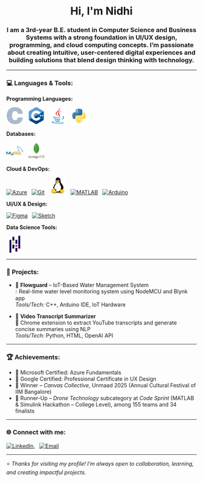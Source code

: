 <h1 align="center">Hi, I'm Nidhi</h1>
<h3 align="center">
I am a 3rd-year B.E. student in Computer Science and Business Systems with a strong foundation in 
<b>UI/UX design</b>, <b>programming</b>, and <b>cloud computing concepts</b>.  
I’m passionate about creating intuitive, user-centered digital experiences and building solutions that blend design thinking with technology.
</h3>

---

<h3 align="left">💻 Languages & Tools:</h3>

**Programming Languages:**  
<p align="left">
<a href="https://www.cprogramming.com/" target="_blank"><img src="https://raw.githubusercontent.com/devicons/devicon/master/icons/c/c-original.svg" alt="C" width="45" height="45"/></a>&nbsp;&nbsp;
<a href="https://www.w3schools.com/cpp/" target="_blank"><img src="https://raw.githubusercontent.com/devicons/devicon/master/icons/cplusplus/cplusplus-original.svg" alt="C++" width="45" height="45"/></a>&nbsp;&nbsp;
<a href="https://www.java.com" target="_blank"><img src="https://raw.githubusercontent.com/devicons/devicon/master/icons/java/java-original.svg" alt="Java" width="45" height="45"/></a>&nbsp;&nbsp;
<a href="https://www.python.org" target="_blank"><img src="https://raw.githubusercontent.com/devicons/devicon/master/icons/python/python-original.svg" alt="Python" width="45" height="45"/></a>
</p>

**Databases:**  
<p align="left">
<a href="https://www.mysql.com/" target="_blank"><img src="https://raw.githubusercontent.com/devicons/devicon/master/icons/mysql/mysql-original-wordmark.svg" alt="MySQL" width="45" height="45"/></a>&nbsp;&nbsp;
<a href="https://www.mongodb.com/" target="_blank"><img src="https://raw.githubusercontent.com/devicons/devicon/master/icons/mongodb/mongodb-original-wordmark.svg" alt="MongoDB" width="45" height="45"/></a>
</p>

**Cloud & DevOps:**  
<p align="left">
<a href="https://azure.microsoft.com/" target="_blank"><img src="https://www.vectorlogo.zone/logos/microsoft_azure/microsoft_azure-icon.svg" alt="Azure" width="45" height="45"/></a>&nbsp;&nbsp;
<a href="https://git-scm.com/" target="_blank"><img src="https://www.vectorlogo.zone/logos/git-scm/git-scm-icon.svg" alt="Git" width="45" height="45"/></a>&nbsp;&nbsp;
<a href="https://www.linux.org/" target="_blank"><img src="https://raw.githubusercontent.com/devicons/devicon/master/icons/linux/linux-original.svg" alt="Linux" width="45" height="45"/></a>&nbsp;&nbsp;
<a href="https://www.mathworks.com/" target="_blank"><img src="https://upload.wikimedia.org/wikipedia/commons/2/21/Matlab_Logo.png" alt="MATLAB" width="45" height="45"/></a>&nbsp;&nbsp;
<a href="https://www.arduino.cc/" target="_blank"><img src="https://cdn.worldvectorlogo.com/logos/arduino-1.svg" alt="Arduino" width="45" height="45"/></a>
</p>

**UI/UX & Design:**  
<p align="left">
<a href="https://www.figma.com/" target="_blank"><img src="https://www.vectorlogo.zone/logos/figma/figma-icon.svg" alt="Figma" width="45" height="45"/></a>&nbsp;&nbsp;
<a href="https://www.sketch.com/" target="_blank"><img src="https://www.vectorlogo.zone/logos/sketchapp/sketchapp-icon.svg" alt="Sketch" width="45" height="45"/></a>
</p>

**Data Science Tools:**  
<p align="left">
<a href="https://pandas.pydata.org/" target="_blank"><img src="https://raw.githubusercontent.com/devicons/devicon/master/icons/pandas/pandas-original.svg" alt="Pandas" width="45" height="45"/></a>
</p>

---

<h3 align="left">📂 Projects:</h3>

- 🔹 <b>Flowguard</b> – IoT-Based Water Management System  
  💧 Real-time water level monitoring system using NodeMCU and Blynk app  
  <i>Tools/Tech:</i> C++, Arduino IDE, IoT Hardware  

- 🔹 <b>Video Transcript Summarizer</b>  
  🎥 Chrome extension to extract YouTube transcripts and generate concise summaries using NLP  
  <i>Tools/Tech:</i> Python, HTML, OpenAI API  

---

<h3 align="left">🏆 Achievements:</h3>

- 📜 Microsoft Certified: Azure Fundamentals  
- 🎨 Google Certified: Professional Certificate in UX Design 
- 🥇 Winner – <i>Canvas Collective</i>, Unmaad 2025 (Annual Cultural Festival of IIM Bangalore)  
- 🥈 Runner-Up – <i>Drone Technology</i> subcategory at <i>Code Sprint</i> (MATLAB & Simulink Hackathon – College Level), among 155 teams and 34 finalists  

---

<h3 align="left">🌐 Connect with me:</h3>
<p align="left">
  <a href="https://linkedin.com/in/nidhi-reddy-janga-874284325" target="_blank">
    <img src="https://raw.githubusercontent.com/rahuldkjain/github-profile-readme-generator/master/src/images/icons/Social/linked-in-alt.svg" 
         alt="LinkedIn" width="40" height="40" style="vertical-align:middle;"/>
  </a>&nbsp;&nbsp;
  <a href="mailto:nidhireddyjanga@gmail.com" target="_blank">
    <img src="https://cdn-icons-png.flaticon.com/512/732/732200.png" 
         alt="Email" width="40" height="40" style="vertical-align:middle;"/>
  </a>
</p>


---

⭐️ <i>Thanks for visiting my profile! I’m always open to collaboration, learning, and creating impactful projects.</i>  

